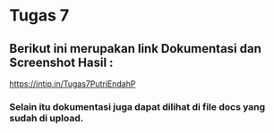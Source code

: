 # Tugas 7

## Berikut ini merupakan link Dokumentasi dan Screenshot Hasil : 

https://intip.in/Tugas7PutriEndahP

### Selain itu dokumentasi juga dapat dilihat di file docs yang sudah di upload.
